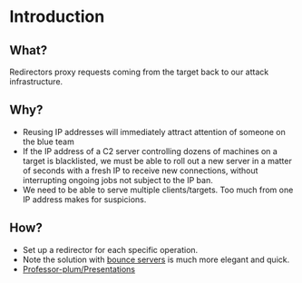 # Introduction

## What?

Redirectors proxy requests coming from the target back to our attack infrastructure.

## Why?

* Reusing IP addresses will immediately attract attention of someone on the blue team
* If the IP address of a C2 server controlling dozens of machines on a target is blacklisted, we must be able to roll 
out a new server in a matter of seconds with a fresh IP to receive new connections, without interrupting ongoing jobs 
not subject to the IP ban.
* We need to be able to serve multiple clients/targets. Too much from one IP address makes for suspicions.

## How?

* Set up a redirector for each specific operation.
* Note the solution with [bounce servers](../bouncers/README.md) is much more elegant and quick.
* [Professor-plum/Presentations](https://github.com/Professor-plum/Presentations)
